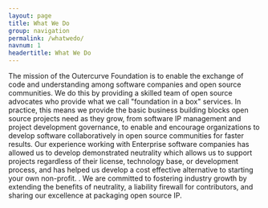 ```yaml
---
layout: page
title: What We Do
group: navigation
permalink: /whatwedo/
navnum: 1
headertitle: What We Do
---
```

The mission of the Outercurve Foundation is to enable the exchange of code and understanding among software companies and open source communities. We do this by providing a skilled team of open source advocates who provide what we call "foundation in a box" services. In practice, this means we provide the basic business building blocks open source projects need as they grow, from software IP management and project development governance, to enable and encourage organizations to develop software collaboratively in open source communities for faster results. Our experience working with Enterprise software companies has allowed us to develop demonstrated neutrality which allows us to support projects regardless of their license, technology base, or development process, and has helped us develop a cost effective alternative to starting your own non-profit. . We are committed to fostering industry growth by extending the benefits of neutrality, a liability firewall for contributors, and sharing our excellence at packaging open source IP.
